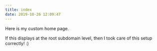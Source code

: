 ```yaml
---
title: index
date: 2019-10-26 12:09:47
---
```


Here is my custom home page.

If this displays at the root subdomain level, then I took care of this setup correctly! :)
